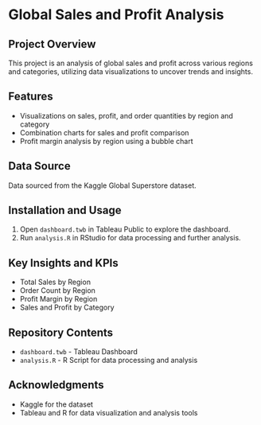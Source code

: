 # Global Sales and Profit Analysis

## Project Overview
This project is an analysis of global sales and profit across various regions and categories, utilizing data visualizations to uncover trends and insights. 

## Features
- Visualizations on sales, profit, and order quantities by region and category
- Combination charts for sales and profit comparison
- Profit margin analysis by region using a bubble chart

## Data Source
Data sourced from the Kaggle Global Superstore dataset.

## Installation and Usage
1. Open `dashboard.twb` in Tableau Public to explore the dashboard.
2. Run `analysis.R` in RStudio for data processing and further analysis.

## Key Insights and KPIs
- Total Sales by Region
- Order Count by Region
- Profit Margin by Region
- Sales and Profit by Category

## Repository Contents
- `dashboard.twb` - Tableau Dashboard
- `analysis.R` - R Script for data processing and analysis

## Acknowledgments
- Kaggle for the dataset
- Tableau and R for data visualization and analysis tools



